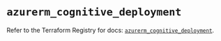 # `azurerm_cognitive_deployment`

Refer to the Terraform Registry for docs: [`azurerm_cognitive_deployment`](https://registry.terraform.io/providers/hashicorp/azurerm/3.88.0/docs/resources/cognitive_deployment).
